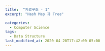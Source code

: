 ```yaml
---
title:  "자료구조 - 1"
excerpt: "Hash Map 과 Tree"

categories:
  - Computer Science
tags:
  - Data Structure
last_modified_at: 2020-04-20T17:42:00-05:00
---
```


